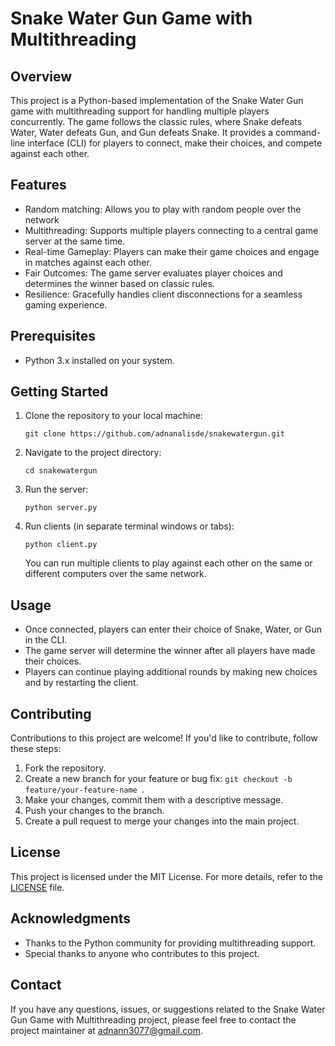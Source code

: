 # Snake Water Gun Game with Multithreading

## Overview

This project is a Python-based implementation of the Snake Water Gun game with multithreading support for handling multiple players concurrently. The game follows the classic rules, where Snake defeats Water, Water defeats Gun, and Gun defeats Snake. It provides a command-line interface (CLI) for players to connect, make their choices, and compete against each other.


## Features

- Random matching: Allows you to play with random people over the network
- Multithreading: Supports multiple players connecting to a central game server at the same time.
- Real-time Gameplay: Players can make their game choices and engage in matches against each other.
- Fair Outcomes: The game server evaluates player choices and determines the winner based on classic rules.
- Resilience: Gracefully handles client disconnections for a seamless gaming experience.

## Prerequisites

- Python 3.x installed on your system.

## Getting Started

1. Clone the repository to your local machine:

   ```shell
   git clone https://github.com/adnanalisde/snakewatergun.git
   ```

2. Navigate to the project directory:

   ```shell
   cd snakewatergun
   ```

3. Run the server:

   ```shell
   python server.py 
   ```

4. Run clients (in separate terminal windows or tabs):

   ```shell
   python client.py
   ```

   You can run multiple clients to play against each other on the same or different computers over the same network.

## Usage

- Once connected, players can enter their choice of Snake, Water, or Gun in the CLI.
- The game server will determine the winner after all players have made their choices.
- Players can continue playing additional rounds by making new choices and by restarting the client.

## Contributing

Contributions to this project are welcome! If you'd like to contribute, follow these steps:

1. Fork the repository.
2. Create a new branch for your feature or bug fix: 
`git checkout -b feature/your-feature-name `.
3. Make your changes, commit them with a descriptive message.
4. Push your changes to the branch.
5. Create a pull request to merge your changes into the main project.

## License

This project is licensed under the MIT License. For more details, refer to the [LICENSE](LICENSE) file.

## Acknowledgments

- Thanks to the Python community for providing multithreading support.
- Special thanks to anyone who contributes to this project.

## Contact

If you have any questions, issues, or suggestions related to the Snake Water Gun Game with Multithreading project, please feel free to contact the project maintainer at adnann3077@gmail.com.